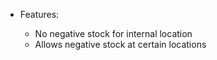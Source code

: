   - Features:
    
      - No negative stock for internal location
      - Allows negative stock at certain locations
